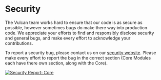 # Security

The Vulcan team works hard to ensure that our code is as secure as possible, however sometimes bugs do make there way into production code. We appreciate your efforts to find and responsibly disclose security and general bugs, and make every effort to acknowledge your contributions.

To report a security bug, please contact us on our [security website][securitysite]. Please make every effort to report the bug in the correct section (Core Modules each have there own section, along with the Core).

[![Security Report: Core](https://img.shields.io/badge/Security%20Report-Core-red.svg?style=for-the-badge&longCache=true)][securitycore]

[securitysite]: https://security.vulcan-plugin.io
[securitycore]: https://security.vulcan-plugin.io/report/core